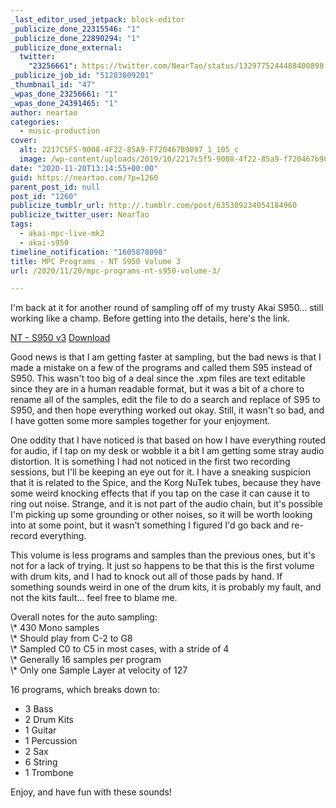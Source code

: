 ```yaml
---
_last_editor_used_jetpack: block-editor
_publicize_done_22315546: "1"
_publicize_done_22890294: "1"
_publicize_done_external:
  twitter:
    "23256661": https://twitter.com/NearTao/status/1329775244488400898
_publicize_job_id: "51283809201"
_thumbnail_id: "47"
_wpas_done_23256661: "1"
_wpas_done_24391465: "1"
author: neartao
categories:
  - music-production
cover:
  alt: 2217C5F5-9008-4F22-85A9-F720467B9097_1_105_c
  image: /wp-content/uploads/2019/10/2217c5f5-9008-4f22-85a9-f720467b9097_1_105_c.jpeg
date: "2020-11-20T13:14:55+00:00"
guid: https://neartao.com/?p=1260
parent_post_id: null
post_id: "1260"
publicize_tumblr_url: http://.tumblr.com/post/635309234054184960
publicize_twitter_user: NearTao
tags:
  - akai-mpc-live-mk2
  - akai-s950
timeline_notification: "1605878098"
title: MPC Programs - NT S950 Volume 3
url: /2020/11/20/mpc-programs-nt-s950-volume-3/

---
```

I'm back at it for another round of sampling off of my trusty Akai S950... still working like a champ. Before getting into the details, here's the link.

[NT - S950 v3](/wp-content/uploads/2020/11/nt-s950-v3-1.zip) [Download](/wp-content/uploads/2020/11/nt-s950-v3-1.zip)

Good news is that I am getting faster at sampling, but the bad news is that I made a mistake on a few of the programs and called them S95 instead of S950. This wasn't too big of a deal since the .xpm files are text editable since they are in a human readable format, but it was a bit of a chore to rename all of the samples, edit the file to do a search and replace of S95 to S950, and then hope everything worked out okay. Still, it wasn't so bad, and I have gotten some more samples together for your enjoyment.

One oddity that I have noticed is that based on how I have everything routed for audio, if I tap on my desk or wobble it a bit I am getting some stray audio distortion. It is something I had not noticed in the first two recording sessions, but I'll be keeping an eye out for it. I have a sneaking suspicion that it is related to the Spice, and the Korg NuTek tubes, because they have some weird knocking effects that if you tap on the case it can cause it to ring out noise. Strange, and it is not part of the audio chain, but it's possible I'm picking up some grounding or other noises, so it will be worth looking into at some point, but it wasn't something I figured I'd go back and re-record everything.

This volume is less programs and samples than the previous ones, but it's not for a lack of trying. It just so happens to be that this is the first volume with drum kits, and I had to knock out all of those pads by hand. If something sounds weird in one of the drum kits, it is probably my fault, and not the kits fault... feel free to blame me.

Overall notes for the auto sampling:  
\\* 430 Mono samples  
\\* Should play from C-2 to G8  
\\* Sampled C0 to C5 in most cases, with a stride of 4  
\\* Generally 16 samples per program  
\\* Only one Sample Layer at velocity of 127

16 programs, which breaks down to:

- 3 Bass
- 2 Drum Kits
- 1 Guitar
- 1 Percussion
- 2 Sax
- 6 String
- 1 Trombone

Enjoy, and have fun with these sounds!
